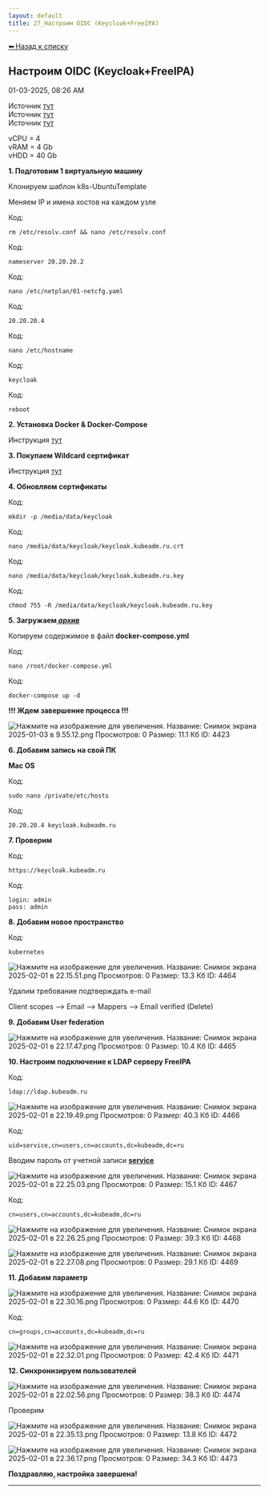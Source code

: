 ```yaml
---
layout: default
title: 27_Настроим OIDC (Keycloak+FreeIPA)
---
```

<a class="back-link" href="index.html">⬅ Назад к списку</a>


##  Настроим OIDC (Keycloak+FreeIPA) 

01-03-2025, 08:26 AM

Источник [тут](https://habr.com/ru/articles/716232/)  
Источник [тут](https://telegra.ph/Ustanovka-kontejnerizirovannyh-servisov-FreeIPA--KeyCloak-Single-Sign-On-03-10?ysclid=m5leobgf1b769557154)  
Источник [тут](https://habr.com/ru/articles/441112/)  
  
vCPU = 4  
vRAM = 4 Gb  
vHDD = 40 Gb  
  
**1\. Подготовим 1 виртуальную машину**  
  
Клонируем шаблон k8s-UbuntuTemplate  
  
Меняем IP и имена хостов на каждом узле  
  


Код:
    
    
    rm /etc/resolv.conf && nano /etc/resolv.conf

Код:
    
    
    nameserver 20.20.20.2

Код:
    
    
    nano /etc/netplan/01-netcfg.yaml

Код:
    
    
    20.20.20.4

Код:
    
    
    nano /etc/hostname

Код:
    
    
    keycloak

Код:
    
    
    reboot

**2\. Установка Docker & Docker-Compose**  
  
Инструкция [тут](https://forum.kubeadm.ru/node/398)  
  
**3\. Покупаем Wildcard сертификат**  
  
Инструкция [тут](https://forum.kubeadm.ru/node/3514)  
  
**4\. Обновляем сертификаты**  
  


Код:
    
    
    mkdir -p /media/data/keycloak

Код:
    
    
    nano /media/data/keycloak/keycloak.kubeadm.ru.crt

Код:
    
    
    nano /media/data/keycloak/keycloak.kubeadm.ru.key

Код:
    
    
    chmod 755 -R /media/data/keycloak/keycloak.kubeadm.ru.key

**5\. Загружаем[ _архив_](https://galkin-vladimir.ru:5446/d/s/11axXwvlUtKuEqZcEJQlt2rfPoVinsjV/_SCcZu5oonzhHMUVrg31LS_aCqZK5Kol-I_IAMOON8gs)**  
  
Копируем содержимое в файл **docker-compose.yml**  
  


Код:
    
    
    nano /root/docker-compose.yml

Код:
    
    
    docker-compose up -d

**!!! Ждем завершение процесса !!!**  
  
![Нажмите на изображение для увеличения.  Название:	Снимок экрана 2025-01-03 в 9.55.12.png Просмотров:	0 Размер:	11.1 Кб ID:	4423](images\\img_4423_1735887356.png)  
  
**6\. Добавим запись на свой ПК**  
  
**Mac OS**  
  


Код:
    
    
    sudo nano /private/etc/hosts

Код:
    
    
    20.20.20.4 keycloak.kubeadm.ru

**7\. Проверим**  
  


Код:
    
    
    https://keycloak.kubeadm.ru

Код:
    
    
    login: admin
    pass: admin

**8\. Добавим новое пространство**  
  


Код:
    
    
    kubernetes

![Нажмите на изображение для увеличения.  Название:	Снимок экрана 2025-02-01 в 22.15.51.png Просмотров:	0 Размер:	13.3 Кб ID:	4464](images\\img_4464_1738437391.png)  
  
Удалим требование подтверждать e-mail  
  
Client scopes --> Email --> Mappers --> Email verified (Delete)  
  
**9\. Добавим User federation**  
  
![Нажмите на изображение для увеличения.  Название:	Снимок экрана 2025-02-01 в 22.17.47.png Просмотров:	0 Размер:	10.4 Кб ID:	4465](images\\img_4465_1738437559.png)  
  
**10\. Настроим подключение к LDAP серверу FreeIPA**  
  


Код:
    
    
    ldap://ldap.kubeadm.ru

![Нажмите на изображение для увеличения.  Название:	Снимок экрана 2025-02-01 в 22.19.49.png Просмотров:	0 Размер:	40.3 Кб ID:	4466](images\\img_4466_1738437665.png)  
  


Код:
    
    
    uid=service,cn=users,cn=accounts,dc=kubeadm,dc=ru

Вводим пароль от учетной записи [**service**](https://forum.kubeadm.ru/node/4426)  
  
![Нажмите на изображение для увеличения.  Название:	Снимок экрана 2025-02-01 в 22.25.03.png Просмотров:	0 Размер:	15.1 Кб ID:	4467](images\\img_4467_1738437968.png)  
  


Код:
    
    
    cn=users,cn=accounts,dc=kubeadm,dc=ru

![Нажмите на изображение для увеличения.  Название:	Снимок экрана 2025-02-01 в 22.26.25.png Просмотров:	0 Размер:	39.3 Кб ID:	4468](images\\img_4468_1738438015.png)  
  
![Нажмите на изображение для увеличения.  Название:	Снимок экрана 2025-02-01 в 22.27.08.png Просмотров:	0 Размер:	29.1 Кб ID:	4469](images\\img_4469_1738438052.png)  
  
**11\. Добавим параметр**  
  
![Нажмите на изображение для увеличения.  Название:	Снимок экрана 2025-02-01 в 22.30.16.png Просмотров:	0 Размер:	44.6 Кб ID:	4470](images\\img_4470_1738438297.png)  
  


Код:
    
    
    cn=groups,cn=accounts,dc=kubeadm,dc=ru

![Нажмите на изображение для увеличения.  Название:	Снимок экрана 2025-02-01 в 22.32.01.png Просмотров:	0 Размер:	42.4 Кб ID:	4471](images\\img_4471_1738438406.png)  
  
  
**12\. Синхронизируем пользователей**  
  
![Нажмите на изображение для увеличения.  Название:	Снимок экрана 2025-02-01 в 22.02.56.png Просмотров:	0 Размер:	38.3 Кб ID:	4474](images\\img_4474_1738438815.png)  
  
  
Проверим  
  
![Нажмите на изображение для увеличения.  Название:	Снимок экрана 2025-02-01 в 22.35.13.png Просмотров:	0 Размер:	13.8 Кб ID:	4472](images\\img_4472_1738438568.png)  
  
![Нажмите на изображение для увеличения.  Название:	Снимок экрана 2025-02-01 в 22.36.17.png Просмотров:	0 Размер:	34.3 Кб ID:	4473](images\\img_4473_1738438606.png)  
  
  
**Поздравляю, настройка завершена!**


---

